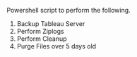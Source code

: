 Powershell script to perform the following.

1. Backup Tableau Server
2. Perform Ziplogs
3. Perform Cleanup
4. Purge Files over 5 days old

